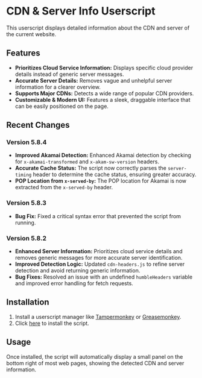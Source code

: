 # CDN & Server Info Userscript

This userscript displays detailed information about the CDN and server of the current website.

## Features

- **Prioritizes Cloud Service Information:** Displays specific cloud provider details instead of generic server messages.
- **Accurate Server Details:** Removes vague and unhelpful server information for a clearer overview.
- **Supports Major CDNs:** Detects a wide range of popular CDN providers.
- **Customizable & Modern UI:** Features a sleek, draggable interface that can be easily positioned on the page.

## Recent Changes

### Version 5.8.4

- **Improved Akamai Detection:** Enhanced Akamai detection by checking for `x-akamai-transformed` and `x-akam-sw-version` headers.
- **Accurate Cache Status:** The script now correctly parses the `server-timing` header to determine the cache status, ensuring greater accuracy.
- **POP Location from `x-served-by`:** The POP location for Akamai is now extracted from the `x-served-by` header.

### Version 5.8.3

- **Bug Fix:** Fixed a critical syntax error that prevented the script from running.

### Version 5.8.2

- **Enhanced Server Information:** Prioritizes cloud service details and removes generic messages for more accurate server identification.
- **Improved Detection Logic:** Updated `cdn-headers.js` to refine server detection and avoid returning generic information.
- **Bug Fixes:** Resolved an issue with an undefined `humbleHeaders` variable and improved error handling for fetch requests.

## Installation

1.  Install a userscript manager like [Tampermonkey](https://www.tampermonkey.net/) or [Greasemonkey](https://www.greasespot.net/).
2.  Click [here](https://raw.githubusercontent.com/zhousulong/cdn-server-info-userscript/main/cdn-server-info.user.js) to install the script.

## Usage

Once installed, the script will automatically display a small panel on the bottom right of most web pages, showing the detected CDN and server information.